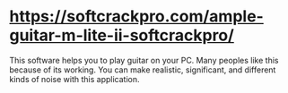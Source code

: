 # https://softcrackpro.com/ample-guitar-m-lite-ii-softcrackpro/
This software helps you to play guitar on your PC. Many peoples like this because of its working. You can make realistic, significant, and different kinds of noise with this application. 
